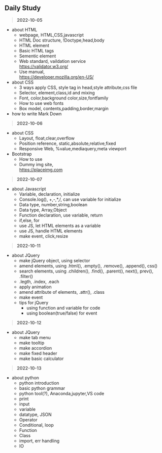 ## Daily Study
>**2022-10-05**
- about HTML
   - webpage, HTML,CSS,javascript
   - HTML Doc structure, !Doctype,head,body
   - HTML element
   - Basic HTML tags
   - Sementic element   
   - Web standard, vaildation service   
   https://validator.w3.org/
   - Use manual,   
   https://developer.mozilla.org/en-US/
- about CSS
   - 3 ways apply CSS, style tag in head,style attribute,css file
   - Selector, element,class,id and mixing
   - Font, color,background color,size,fontfamily
   - How to use web fonts
   - Box model, contents,padding,border,margin
- how to write Mark Down
>**2022-10-06**
- about CSS
   - Layout, float,clear,overflow
   - Position reference, static,absolute,relative,fixed
   - Responsive Web, %value,mediaquery,meta viewport
- Bootstrap
   - How to use
   - Dummy img site,   
   https://placeimg.com
>**2022-10-07**
- about Javascript
   - Variable, declaration, initialize
   - Console.log(), +,-,*,/, can use variable for initialize
   - Data type, number,string,boolean
   - Data type, Array,Object
   - Function declaration, use variable, return
   - if,else, for
   - use JS, let HTML elements as a variable
   - use JS, handle HTML elements
   - make event, click,resize
>**2022-10-11**
- about JQuery
   - make jQuery object, using selector
   - amend elements, using .html(), .empty(), .remove(), .append(), css()
   - search elements, using .children(), .find(), .parent(), next(), prev(), .filter()
   - .legth, .index, .each
   - apply animation
   - amend attribute of elements, .attr(), .class
   - make event
   - tips for jQuery
      - using function and variable for code
      - using boolean(true/false) for event
>**2022-10-12**
- about JQuery
   - make tab menu
   - make tooltip
   - make accordion
   - make fixed header
   - make basic calculator
>**2022-10-13**
- about python
   - python introduction
   - basic python grammar
   - python tool(?), Anaconda,jupyter,VS code
   - print
   - input
   - variable
   - datatype, JSON
   - Operator
   - Conditional, loop
   - Function
   - Class
   - import, err handling
   - IO
